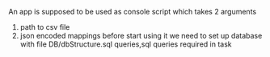 An app is supposed to be used as console script which takes 2 arguments 
1. path to csv file
2. json encoded mappings
before start using it we need to set up database with file DB/dbStructure.sql
queries,sql queries required in task